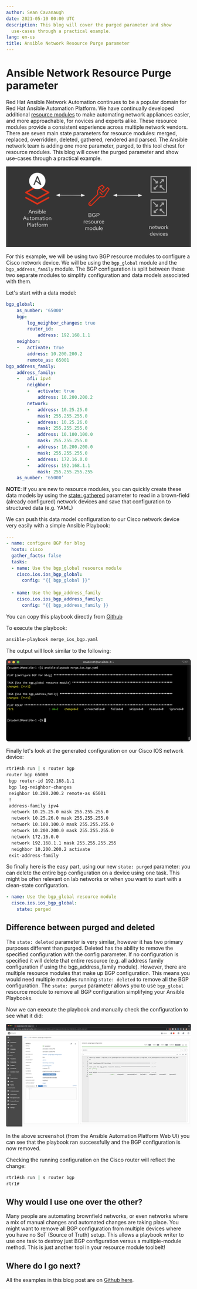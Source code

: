 ```yaml
---
author: Sean Cavanaugh
date: 2021-05-10 00:00 UTC
description: This blog will cover the purged parameter and show
  use-cases through a practical example.
lang: en-us
title: Ansible Network Resource Purge parameter
---
```


# Ansible Network Resource Purge parameter

Red Hat Ansible Network Automation continues to be a popular domain for
Red Hat Ansible Automation Platform. We have continually developed
additional [resource modules](https://docs.ansible.com/ansible/latest/network/user_guide/network_resource_modules.html)
to make automating network appliances easier, and more approachable, for
novices and experts alike. These resource modules provide a consistent
experience across multiple network vendors. There are seven
main state parameters for resource modules: merged, replaced,
overridden, deleted, gathered, rendered and parsed. The Ansible network
team is adding one more parameter, purged, to this tool chest for
resource modules. This blog will cover the purged parameter and show
use-cases through a practical example.

![network purge blog one](/images/posts/archive/network-purge-blog-one.png)

For this example, we will be using two BGP resource modules to configure
a Cisco network device. We will be using the `bgp_global` module
and the `bgp_address_family` module. The BGP configuration is split
between these two separate modules to simplify configuration and data
models associated with them.

Let's start with a data model:

```yaml
bgp_global:
    as_number: '65000'
    bgp:
        log_neighbor_changes: true
        router_id:
            address: 192.168.1.1
    neighbor:
    -   activate: true
        address: 10.200.200.2
        remote_as: 65001
bgp_address_family:
    address_family:
    -   afi: ipv4
        neighbor:
        -   activate: true
            address: 10.200.200.2
        network:
        -   address: 10.25.25.0
            mask: 255.255.255.0
        -   address: 10.25.26.0
            mask: 255.255.255.0
        -   address: 10.100.100.0
            mask: 255.255.255.0
        -   address: 10.200.200.0
            mask: 255.255.255.0
        -   address: 172.16.0.0
        -   address: 192.168.1.1
            mask: 255.255.255.255
    as_number: '65000’
```

**NOTE**: If you are new to resource modules, you can quickly create
these data models by using the [state: gathered](https://github.com/network-automation/purge_blog_post/blob/main/playbooks/gather_ios_bgp.yaml)
parameter to read in a brown-field (already configured) network devices
and save that configuration to structured data (e.g. YAML) 

We can push this data model configuration to our Cisco network device
very easily with a simple Ansible Playbook:

```yaml
---
- name: configure BGP for blog
  hosts: cisco
  gather_facts: false
  tasks:
  - name: Use the bgp_global resource module
    cisco.ios.ios_bgp_global:
      config: "{{ bgp_global }}"

  - name: Use the bgp_address_family
    cisco.ios.ios_bgp_address_family:
      config: "{{ bgp_address_family }}
```

You can copy this playbook directly from
[Github](https://github.com/network-automation/purge_blog_post/blob/main/playbooks/merge_ios_bgp.yaml) 

To execute the playbook:

```bash
ansible-playbook merge_ios_bgp.yaml
```

The output will look similar to the following:

![network purge blog two](/images/posts/archive/network-purge-blog-two.png)

Finally let's look at the generated configuration on our Cisco IOS network device:

```bash
rtr1#sh run | s router bgp
router bgp 65000
 bgp router-id 192.168.1.1
 bgp log-neighbor-changes
 neighbor 10.200.200.2 remote-as 65001
 !
 address-family ipv4
  network 10.25.25.0 mask 255.255.255.0
  network 10.25.26.0 mask 255.255.255.0
  network 10.100.100.0 mask 255.255.255.0
  network 10.200.200.0 mask 255.255.255.0
  network 172.16.0.0
  network 192.168.1.1 mask 255.255.255.255
  neighbor 10.200.200.2 activate
 exit-address-family
```

So finally here is the easy part, using our new `state: purged` parameter:
you can delete the entire bgp configuration on a device using one task.
This might be often relevant on lab networks or when you want to start
with a clean-state configuration.

```yaml
- name: Use the bgp_global resource module
  cisco.ios.ios_bgp_global:
    state: purged
```

## Difference between purged and deleted

The `state: deleted` parameter is very similar, however it has two primary
purposes different than purged. Deleted has the ability to remove the
specified configuration with the config parameter. If no configuration
is specified it will delete that entire resource (e.g. all address
family configuration if using the bgp_address_family module). However,
there are multiple resource modules that make up BGP configuration. This
means you would need multiple modules running `state: deleted` to remove
all the BGP configuration. The `state: purged` parameter allows you to
use `bgp_global` resource module to remove all BGP configuration
simplifying your Ansible Playbooks.

Now we can execute the playbook and manually check the configuration to
see what it did:

![network purge blog three](/images/posts/archive/network-purge-blog-three.png)

In the above screenshot (from the Ansible Automation Platform Web UI)
you can see that the playbook ran successfully and the BGP configuration
is now removed.

Checking the running configuration on the Cisco router will reflect the change:

```bash
rtr1#sh run | s router bgp
rtr1#
```

## Why would I use one over the other?

Many people are automating brownfield networks, or even networks where a
mix of manual changes and automated changes are taking place. You might
want to remove all BGP configuration from multiple devices where you
have no SoT (Source of Truth) setup. This allows a playbook writer to
use one task to destroy just BGP configuration versus a multiple-module
method. This is just another tool in your resource module toolbelt!

## Where do I go next?

All the examples in this blog post are on
[Github here](https://github.com/network-automation/purge_blog_post).
